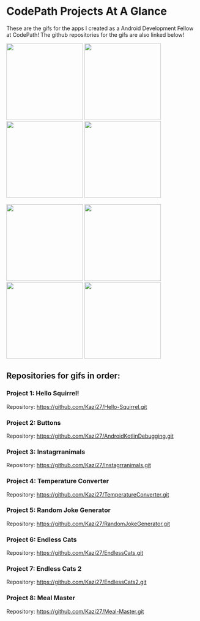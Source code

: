 # CodePath Projects At A Glance
These are the gifs for the apps I created as a Android Development Fellow at CodePath! The github repositories for the gifs are also linked below! 

<img src="https://i.imgur.com/wvXOMUP.gif" width=200> <img src="https://i.imgur.com/mf8EsOx.gif" width=200> <img src="https://i.imgur.com/CLbGYXp.png" width=200> <img src="https://i.imgur.com/u4V1yE1.gif" width=200>

<img src="https://i.imgur.com/G5uNJJR.gif" width=200> <img src="https://i.imgur.com/cfiRFaa.gif" width=200> <img src="https://user-images.githubusercontent.com/90419249/235323548-2f93605d-bf64-4332-96e2-4eee87ebc173.gif" width=200> <img src="https://user-images.githubusercontent.com/90419249/235323618-556769f2-5fbd-494e-9d9b-26bb9e53eb6e.gif" width=200>

## Repositories for gifs in order:
### Project 1: Hello Squirrel! 
Repository: https://github.com/Kazi27/Hello-Squirrel.git
### Project 2: Buttons 
Repository: https://github.com/Kazi27/AndroidKotlinDebugging.git
### Project 3: Instagrranimals 
Repository: https://github.com/Kazi27/Instagrranimals.git
### Project 4: Temperature Converter 
Repository: https://github.com/Kazi27/TemperatureConverter.git
### Project 5: Random Joke Generator 
Repository: https://github.com/Kazi27/RandomJokeGenerator.git
### Project 6: Endless Cats 
Repository: https://github.com/Kazi27/EndlessCats.git
### Project 7: Endless Cats 2 
Repository: https://github.com/Kazi27/EndlessCats2.git
### Project 8: Meal Master
Repository: https://github.com/Kazi27/Meal-Master.git
